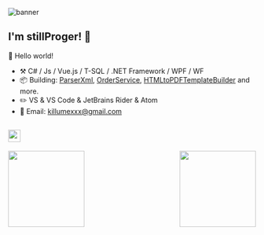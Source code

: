 ![banner](https://pm1.narvii.com/7151/92894fecf3b7422b46b43df610b26f85d4c8f927r1-1100-638v2_hq.jpg)

## I'm stillProger! 👋

🎊 Hello world!

- :hammer_and_pick: C# / Js / Vue.js / T-SQL / .NET Framework / WPF / WF
- :package: Building: [ParserXml](https://github.com/stillProger/ParserXML), [OrderService](https://github.com/stillProger/OrderService), [HTMLtoPDFTemplateBuilder](https://github.com/stillProger/HTMLtoPDFTemplateBuilder) and more.
- :pencil2: VS & VS Code & JetBrains Rider & Atom
- :memo: Email: killumexxx@gmail.com

## <img height="25" src="https://readme-typing-svg.herokuapp.com?color=C9D1D9&height=20&font=Helvetica&vCenter=true&lines=Some+stats:">

<div>
  <img align="left" height="155" src="https://github-readme-stats.vercel.app/api?username=stillProger&show_icons=true&theme=tokyonight&count_private=true"/>
  <img align="right" height="155" src="https://github-readme-streak-stats.herokuapp.com/?user=stillProger&theme=tokyonight">
</div>
